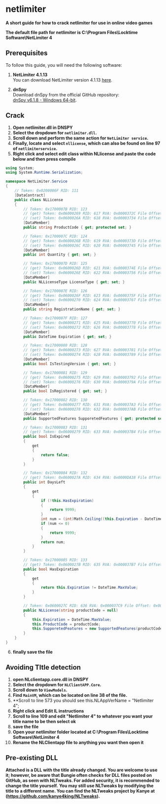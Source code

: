 # netlimiter
**A short guide for how to crack netlimiter for use in online video games**

**The default file path for netlimiter is C:\Program Files\Locktime Software\NetLimiter 4**

## Prerequisites
To follow this guide, you will need the following software:

1. **NetLimiter 4.1.13**  
   You can download NetLimiter version 4.1.13 [here](https://www.netlimiter.com/download/nl4/NetLimiterSetup_4.1.13.exe).

2. **dnSpy**  
   Download dnSpy from the official GitHub repository:  
   [dnSpy v6.1.8 - Windows 64-bit](https://github.com/dnSpy/dnSpy/releases/download/v6.1.8/dnSpy-net-win64.zip).

## Crack
1. **Open netlimiter.dll in DNSPY**
2. **Select the dropdown for `netlimiter.dll`.**
3. **Scroll down and perform the same action for `NetLimiter service`.**
4. **Finally, locate and select `nllicense`, which can also be found on line 97 of `netlimiterservice`.**
5. **Right click and select edit class within NLlicense and paste the code below and then press compile**
```cs
using System;
using System.Runtime.Serialization;

namespace NetLimiter.Service
{
    // Token: 0x0200006F RID: 111
    [DataContract]
    public class NLLicense
    {
        // Token: 0x1700007B RID: 123
        // (get) Token: 0x06000269 RID: 617 RVA: 0x0000372C File Offset: 0x0000192C
        // (set) Token: 0x0600026A RID: 618 RVA: 0x00003734 File Offset: 0x00001934
        [DataMember]
        public string ProductCode { get; protected set; }

        // Token: 0x1700007C RID: 124
        // (get) Token: 0x0600026B RID: 619 RVA: 0x0000373D File Offset: 0x0000193D
        // (set) Token: 0x0600026C RID: 620 RVA: 0x00003745 File Offset: 0x00001945
        [DataMember]
        public int Quantity { get; set; }

        // Token: 0x1700007D RID: 125
        // (get) Token: 0x0600026D RID: 621 RVA: 0x0000374E File Offset: 0x0000194E
        // (set) Token: 0x0600026E RID: 622 RVA: 0x00003756 File Offset: 0x00001956
        [DataMember]
        public NLLicenseType LicenseType { get; set; }

        // Token: 0x1700007E RID: 126
        // (get) Token: 0x0600026F RID: 623 RVA: 0x0000375F File Offset: 0x0000195F
        // (set) Token: 0x06000270 RID: 624 RVA: 0x00003767 File Offset: 0x00001967
        [DataMember]
        public string RegistrationName { get; set; }

        // Token: 0x1700007F RID: 127
        // (get) Token: 0x06000271 RID: 625 RVA: 0x00003770 File Offset: 0x00001970
        // (set) Token: 0x06000272 RID: 626 RVA: 0x00003778 File Offset: 0x00001978
        [DataMember]
        public DateTime Expiration { get; set; }

        // Token: 0x17000080 RID: 128
        // (get) Token: 0x06000273 RID: 627 RVA: 0x00003781 File Offset: 0x00001981
        // (set) Token: 0x06000274 RID: 628 RVA: 0x00003789 File Offset: 0x00001989
        [DataMember]
        public bool IsTestingVersion { get; set; }

        // Token: 0x17000081 RID: 129
        // (get) Token: 0x06000275 RID: 629 RVA: 0x00003792 File Offset: 0x00001992
        // (set) Token: 0x06000276 RID: 630 RVA: 0x0000379A File Offset: 0x0000199A
        [DataMember]
        public bool IsRegistered { get; set; }

        // Token: 0x17000082 RID: 130
        // (get) Token: 0x06000277 RID: 631 RVA: 0x000037A3 File Offset: 0x000019A3
        // (set) Token: 0x06000278 RID: 632 RVA: 0x000037AB File Offset: 0x000019AB
        [DataMember]
        public SupportedFeatures SupporetedFeatures { get; protected set; }

        // Token: 0x17000083 RID: 131
        // (get) Token: 0x06000279 RID: 633 RVA: 0x000037B4 File Offset: 0x000019B4
        public bool IsExpired
        {
            get
            {
                return false;
            }
        }

        // Token: 0x17000084 RID: 132
        // (get) Token: 0x0600027A RID: 634 RVA: 0x0000DA38 File Offset: 0x0000BC38
        public int DaysLeft
        {
            get
            {
                if (!this.HasExpiration)
                {
                    return 9999;
                }
                int num = (int)Math.Ceiling((this.Expiration - DateTime.UtcNow).TotalDays);
                if (num <= 0)
                {
                    return 9999;
                }
                return num;
            }
        }

        // Token: 0x17000085 RID: 133
        // (get) Token: 0x0600027B RID: 635 RVA: 0x000037B7 File Offset: 0x000019B7
        public bool HasExpiration
        {
            get
            {
                return this.Expiration != DateTime.MaxValue;
            }
        }

        // Token: 0x0600027C RID: 636 RVA: 0x000037C9 File Offset: 0x000019C9
        public NLLicense(string productCode = null)
        {
            this.Expiration = DateTime.MaxValue;
            this.ProductCode = productCode;
            this.SupporetedFeatures = new SupportedFeatures(productCode);
        }
    }
}
```
6. **finally save the file**

## Avoiding TItle detection
1. **open NLclientapp.core.dll in DNSPY**
2. **Select the dropdown for `NLClientAPP.Core`.**
3. **Scroll down to `ViewModels`.**
4. **Find `MainVM`, which can be located on line 38 of the file.**
5. **Scroll to line 573 you should see this.NLAppVerName = "Netlimiter 4";
6. **Right click and Edit IL instructions**
7. **Scroll to line 109 and edit "Netlimiter 4" to whatever you want your title name to be then select ok**
8. **save the file**
9. **Open your netlimiter folder located at C:\Program Files\Locktime Software\NetLimiter 4**
 10. **Rename the NLClientapp file to anything you want then open it**

## Pre-existing DLL
**Attached is a DLL with the title already changed. You are welcome to use it; however, be aware that Bungie often checks for DLL files posted on GitHub, as seen with NLTweaks. For added security, it is recommended to change the title yourself.**
**You may still use NLTweaks by modifying the title to a different name. You can find the NLTweaks project by Kanye at (https://github.com/kanye4king/NLTweaks).**

